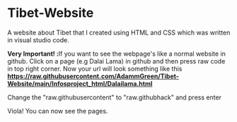 # Tibet-Website
A website about Tibet that I created using HTML and CSS which was written in visual studio code.

<b>Very Important! :</b>If you want to see the webpage's like a normal website in github. Click on a page (e.g Dalai Lama) in github and then press raw code in top right corner. Now your url will look something like this 
<b>https://raw.githubusercontent.com/AdammGreen/Tibet-Website/main/Infosproject_html/Dalailama.html</b>

Change the "raw.githubusercontent" to "raw.githubhack" and press enter

Viola! You can now see the pages.
